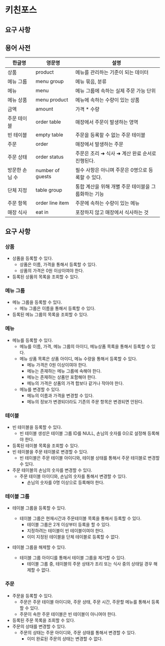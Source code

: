 # 키친포스

## 요구 사항

## 용어 사전

| 한글명 | 영문명 | 설명 |
| --- | --- | --- |
| 상품 | product | 메뉴를 관리하는 기준이 되는 데이터 |
| 메뉴 그룹 | menu group | 메뉴 묶음, 분류 |
| 메뉴 | menu | 메뉴 그룹에 속하는 실제 주문 가능 단위 |
| 메뉴 상품 | menu product | 메뉴에 속하는 수량이 있는 상품 |
| 금액 | amount | 가격 * 수량 |
| 주문 테이블 | order table | 매장에서 주문이 발생하는 영역 |
| 빈 테이블 | empty table | 주문을 등록할 수 없는 주문 테이블 |
| 주문 | order | 매장에서 발생하는 주문 |
| 주문 상태 | order status | 주문은 조리 ➜ 식사 ➜ 계산 완료 순서로 진행된다. |
| 방문한 손님 수 | number of guests | 필수 사항은 아니며 주문은 0명으로 등록할 수 있다. |
| 단체 지정 | table group | 통합 계산을 위해 개별 주문 테이블을 그룹화하는 기능 |
| 주문 항목 | order line item | 주문에 속하는 수량이 있는 메뉴 |
| 매장 식사 | eat in | 포장하지 않고 매장에서 식사하는 것 |

## 요구 사항

### 상품
- 상품을 등록할 수 있다.
  - 상품은 이름, 가격을 통해서 등록할 수 있다.
  - 상품의 가격은 0원 이상이여야 한다.
- 등록된 상품의 목록을 조회할 수 있다.

### 메뉴 그룹
- 메뉴 그룹을 등록할 수 있다.
  - 메뉴 그룹은 이름을 통해서 등록할 수 있다.
- 등록된 메뉴 그룹의 목록을 조회할 수 있다.

### 메뉴
- 메뉴를 등록할 수 있다.
  - 메뉴를 이름, 가격, 메뉴 그룹의 아이디, 메뉴상품 목록을 통해서 등록할 수 있다.
  - 메뉴 상품 목록은 상품 아이디, 메뉴 수량을 통해서 등록할 수 있다.
    - 메뉴 가격은 0원 이상이여야 한다.
    - 메뉴는 존재하는 메뉴 그룹에 속해야 한다.
    - 메뉴는 존재하는 상품만 포함해야 한다.
    - 메뉴의 가격은 상품의 가격 합보다 같거나 작아야 한다.
  - 메뉴를 변경할 수 있다.
    - 메뉴의 이름과 가격을 변경할 수 있다.
    - 메뉴의 정보가 변경되더라도 기존의 주문 항목은 변경되면 안된다.

### 테이블
- 빈 테이블을 등록할 수 있다.
  - 빈 테이블 생성은 테이블 그룹 ID를 NULL, 손님의 숫자를 0으로 설정해 등록해야 한다.
- 등록된 테이블 목록을 조회할 수 있다.
- 빈 테이블을 주문 테이블로 변경할 수 있다.
  - 빈 테이블은 주문 테이블 아이디와, 테이블 상태를 통해서 주문 테이블로 변경할 수 있다.
- 주문 테이블의 손님의 숫자를 변경할 수 있다.
  - 주문 테이블 아이디와, 손님의 숫자를 통해서 변경할 수 있다.
    - 손님의 숫자를 0명 이상으로 등록해야 한다.

### 테이블 그룹
- 테이블 그룹을 등록할 수 있다.
  - 테이블 그룹은 현재시간과 주문테이블 목록을 통해서 등록할 수 있다.
    - 테이블 그룹은 2개 이상부터 등록을 할 수 있다.
    - 지정하려는 테이블이 빈 테이블이여야 한다.
    - 이미 지정된 테이블을 단체 테이블로 등록할 수 없다.

- 테이블 그룹을 해제할 수 있다.
  - 테이블 그룹 아이디를 통해서 테이블 그룹을 제거할 수 있다.
    - 테이블 그룹 중, 테이블의 주문 상태가 조리 또는 식사 중의 상태일 경우 해제할 수 없다.

### 주문
- 주문을 등록할 수 있다.
  - 주문은 주문 테이블 아이디와, 주문 상태, 주문 시간, 주문할 메뉴를 통해서 등록할 수 있다.
  - 주문이 속한 주문 테이블은 빈 테이블이 아니여야 한다.
- 등록된 주문 목록을 조회할 수 있다.
- 주문의 상태를 변경할 수 있다.
  - 주문의 상태는 주문 아이디와, 주문 상태를 통해서 변경할 수 있다.
    - 이미 완료된 주문의 상태는 변경할 수 없다.
    
